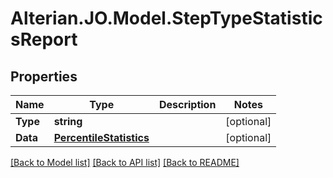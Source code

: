 # Alterian.JO.Model.StepTypeStatisticsReport

## Properties

Name | Type | Description | Notes
------------ | ------------- | ------------- | -------------
**Type** | **string** |  | [optional] 
**Data** | [**PercentileStatistics**](PercentileStatistics.md) |  | [optional] 

[[Back to Model list]](../README.md#documentation-for-models) [[Back to API list]](../README.md#documentation-for-api-endpoints) [[Back to README]](../README.md)

